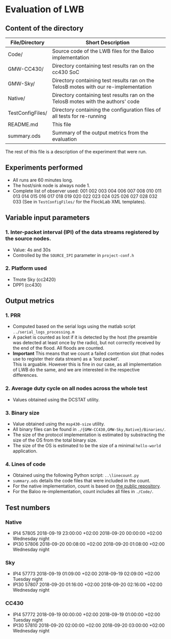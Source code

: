 # Evaluation of LWB

## Content of the directory

| File/Directory | Short Description |
| --- | --- |
|Code/         		| Source code of the LWB files for the Baloo implementation |
|GMW-CC430/     	| Directory containing test results ran on the cc430 SoC |
|GMW-Sky/       	| Directory containing test results ran on the TelosB motes with our re-implementation |
|Native/        	| Directory containing test results ran on the TelosB motes with the authors' code |
|TestConfigFiles/	| Directory containing the configuration files of all tests for re-running |
|README.md       	| This file |
|summary.ods     	| Summary of the output metrics from the evaluation |

The rest of this file is a description of the experiment that were run.

## Experiments performed
- All runs are 60 minutes long.
- The host/sink node is always node 1.
- Complete list of observer used: 001 002 003 004 006 007 008 010 011 013 014 015 016 017 018 019 020 022 023 024 025 026 027 028 032 033 (See in `TestConfigFiles/` for the FlockLab XML templates).

## Variable input parameters
### 1. Inter-packet interval (IPI) of the data streams registered by the source nodes.
  - Value: 4s and 30s
  - Controlled by the `SOURCE_IPI` parameter in `project-conf.h`
### 2. Platform used
  - Tmote Sky (cc2420)
  - DPP1 (cc430)

## Output metrics 
### 1. PRR
  - Computed based on the serial logs using the matlab script `../serial_logs_processing.m`
  - A packet is counted as lost if it is detected by the host (the preamble was detected at least once by the radio), but not correctly received by the end of the flood. All floods are counted.
  - **Important** This means that we count a failed contention slot (that nodes use to register their data stream) as a 'lost packet'.  
This is arguable. However this is fine in our case, as all implementation of LWB do the same, and we are interested in the respective differences.
### 2. Average duty cycle on all nodes across the whole test
  - Values obtained using the DCSTAT utility.
### 3. Binary size
  - Value obtained using the `msp430-size` utility.
  - All binary files can be found in `./{GMW-CC430,GMW-Sky,Native}/Binaries/`.
  - The size of the protocol implementation is estimated by substracting the size of the OS from the total binary size.
  - The size of the OS is estimated to be the size of a minimal `hello-world` application.
### 4. Lines of code
  - Obtained using the following Python script: `..\linecount.py`
  - `summary.ods` details the code files that were included in the count.
  - For the native implementation, count is based on [the public repository](https://github.com/ETHZ-TEC/LWB/tree/dpp/core/net).
  - For the Baloo re-implementation, count includes all files in `./Code/`.


## Test numbers
### Native
- IPI4	57805	2018-09-19 23:00:00 +02:00	2018-09-20 00:00:00 +02:00	Wednesday night
- IPI30	57806	2018-09-20 00:08:00 +02:00	2018-09-20 01:08:00 +02:00	Wednesday night
### Sky
- IPI4	57773	2018-09-19 01:09:00 +02:00	2018-09-19 02:09:00 +02:00	Tuesday night
- IPI30	57807	2018-09-20 01:16:00 +02:00	2018-09-20 02:16:00 +02:00	Wednesday night
### CC430
- IPI4	57772	2018-09-19 00:00:00 +02:00	2018-09-19 01:00:00 +02:00	Tuesday night
- IPI30	57810	2018-09-20 02:00:00 +02:00	2018-09-20 03:00:00 +02:00	Wednesday night
